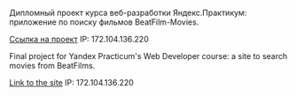 
Дипломный проект курса веб-разработки Яндекс.Практикум: приложение по поиску фильмов BeatFilm-Movies. 

[Ссылка на проект](https://moviesexplorer.telekis.nomoredomains.xyz) IP: 172.104.136.220


Final project for Yandex Practicum's Web Developer course: a site to search movies from BeatFilms.

[Link to the site](https://moviesexplorer.telekis.nomoredomains.xyz) IP: 172.104.136.220
